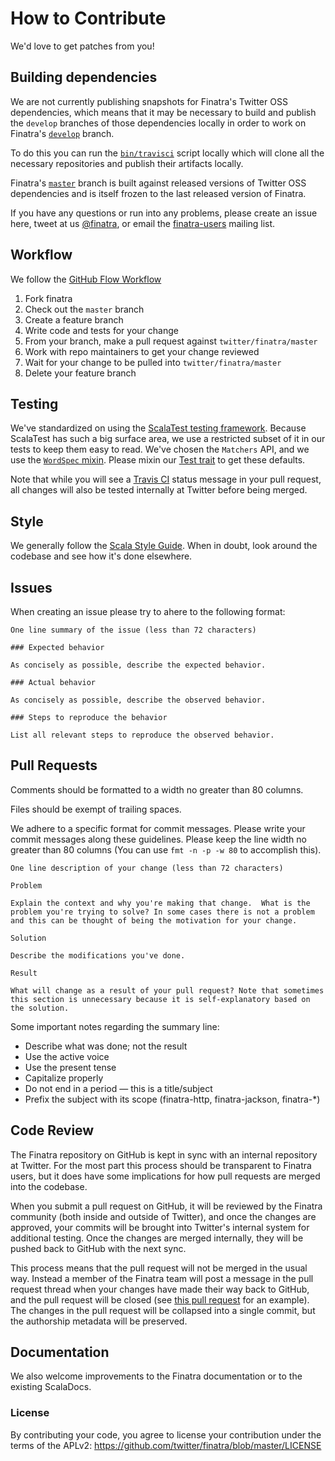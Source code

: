 # How to Contribute

We'd love to get patches from you!

## Building dependencies

We are not currently publishing snapshots for Finatra's Twitter OSS dependencies, which
means that it may be necessary to build and publish the `develop` branches of those dependencies locally 
in order to work on Finatra's [`develop`][develop-branch] branch. 

To do this you can run the [`bin/travisci`](https://github.com/twitter/finatra/blob/develop/bin/travisci) script
locally which will clone all the necessary repositories and publish their artifacts locally.

Finatra's [`master`][master-branch] branch is built against released versions of Twitter OSS dependencies and is itself frozen to the last released version of Finatra.

If you have any questions or run into any problems, please create
an issue here, tweet at us [@finatra](https://twitter.com/finatra), or email
the [finatra-users](https://groups.google.com/forum/#!forum/finatra-users) mailing list.

## Workflow

We follow the [GitHub Flow Workflow](https://guides.github.com/introduction/flow/)

1.  Fork finatra
2.  Check out the `master` branch
3.  Create a feature branch
4.  Write code and tests for your change
6.  From your branch, make a pull request against `twitter/finatra/master`
7.  Work with repo maintainers to get your change reviewed
8.  Wait for your change to be pulled into `twitter/finatra/master`
9.  Delete your feature branch

## Testing

We've standardized on using the [ScalaTest testing framework][scalatest].
Because ScalaTest has such a big surface area, we use a restricted subset of it
in our tests to keep them easy to read.  We've chosen the `Matchers` API, and we use 
the [`WordSpec` mixin][wordspec]. Please mixin our [Test trait][test-trait] to get
these defaults.

Note that while you will see a [Travis CI][travis-ci] status message in your
pull request, all changes will also be tested internally at Twitter before being merged.

## Style

We generally follow the [Scala Style Guide][scala-style-guide]. When in doubt, look around the codebase and see how it's done elsewhere.

## Issues

When creating an issue please try to ahere to the following format:

    One line summary of the issue (less than 72 characters)

    ### Expected behavior

    As concisely as possible, describe the expected behavior.

    ### Actual behavior

    As concisely as possible, describe the observed behavior.

    ### Steps to reproduce the behavior

    List all relevant steps to reproduce the observed behavior.

## Pull Requests

Comments should be formatted to a width no greater than 80 columns.

Files should be exempt of trailing spaces.

We adhere to a specific format for commit messages. Please write your commit
messages along these guidelines. Please keep the line width no greater than
80 columns (You can use `fmt -n -p -w 80` to accomplish this).

    One line description of your change (less than 72 characters)

    Problem

    Explain the context and why you're making that change.  What is the
    problem you're trying to solve? In some cases there is not a problem
    and this can be thought of being the motivation for your change.

    Solution

    Describe the modifications you've done.

    Result

    What will change as a result of your pull request? Note that sometimes
    this section is unnecessary because it is self-explanatory based on
    the solution.

Some important notes regarding the summary line:

* Describe what was done; not the result
* Use the active voice
* Use the present tense
* Capitalize properly
* Do not end in a period — this is a title/subject
* Prefix the subject with its scope (finatra-http, finatra-jackson, finatra-*)

## Code Review

The Finatra repository on GitHub is kept in sync with an internal repository at
Twitter. For the most part this process should be transparent to Finatra users,
but it does have some implications for how pull requests are merged into the
codebase.

When you submit a pull request on GitHub, it will be reviewed by the
Finatra community (both inside and outside of Twitter), and once the changes are
approved, your commits will be brought into Twitter's internal system for additional
testing. Once the changes are merged internally, they will be pushed back to
GitHub with the next sync.

This process means that the pull request will not be merged in the usual way.
Instead a member of the Finatra team will post a message in the pull request
thread when your changes have made their way back to GitHub, and the pull
request will be closed (see [this pull request][pull-example] for an example). The changes
in the pull request will be collapsed into a single commit, but the authorship
metadata will be preserved.

## Documentation

We also welcome improvements to the Finatra documentation or to the existing ScalaDocs.

[master-branch]: https://github.com/twitter/finatra/tree/master
[develop-branch]: https://github.com/twitter/finatra/tree/develop
[pull-example]: https://github.com/twitter/finagle/pull/267
[twitter-server-repo]: https://github.com/twitter/twitter-server
[finagle-repo]: https://github.com/twitter/finagle
[util-repo]: https://github.com/twitter/util
[effectivescala]: https://twitter.github.io/effectivescala/
[wordspec]: http://doc.scalatest.org/2.2.1/#org.scalatest.WordSpec
[scalatest]: http://www.scalatest.org/
[scala-style-guide]: http://docs.scala-lang.org/style/scaladoc.html
[travis-ci]: https://travis-ci.org/twitter/finatra
[test-trait]: https://github.com/twitter/finatra/blob/develop/inject/inject-core/src/test/scala/com/twitter/inject/Test.scala

### License
By contributing your code, you agree to license your contribution under the terms of the APLv2:
https://github.com/twitter/finatra/blob/master/LICENSE
